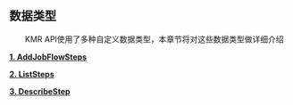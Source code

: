## 数据类型

 　　KMR API使用了多种自定义数据类型，本章节将对这些数据类型做详细介绍
   
   
[**1. AddJobFlowSteps**](AddJobFlowSteps.md)

[**2. ListSteps**](ListSteps.md)

[**3. DescribeStep**](DescribeStep.md)
   
   

